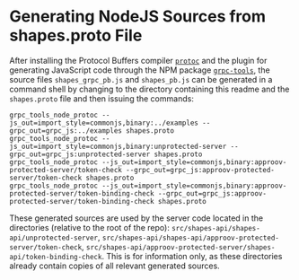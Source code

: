 # Generating NodeJS Sources from shapes.proto File

After installing the Protocol Buffers compiler [`protoc`](https://grpc.io/docs/protoc-installation/) and the plugin for generating JavaScript code through the NPM package [`grpc-tools`](https://www.npmjs.com/package/grpc-tools), the source files `shapes_grpc_pb.js` and `shapes_pb.js` can be generated in a command shell by changing to the directory containing this readme and the `shapes.proto` file and then issuing the commands:

```shell
grpc_tools_node_protoc --js_out=import_style=commonjs,binary:../examples --grpc_out=grpc_js:../examples shapes.proto
grpc_tools_node_protoc --js_out=import_style=commonjs,binary:unprotected-server --grpc_out=grpc_js:unprotected-server shapes.proto
grpc_tools_node_protoc --js_out=import_style=commonjs,binary:approov-protected-server/token-check --grpc_out=grpc_js:approov-protected-server/token-check shapes.proto
grpc_tools_node_protoc --js_out=import_style=commonjs,binary:approov-protected-server/token-binding-check --grpc_out=grpc_js:approov-protected-server/token-binding-check shapes.proto
```

These generated sources are used by the server code located in the directories (relative to the root of the repo): `src/shapes-api/shapes-api/unprotected-server`, `src/shapes-api/shapes-api/approov-protected-server/token-check`, `src/shapes-api/approov-protected-server/shapes-api/token-binding-check`. This is for information only, as these directories already contain copies of all relevant generated sources.
